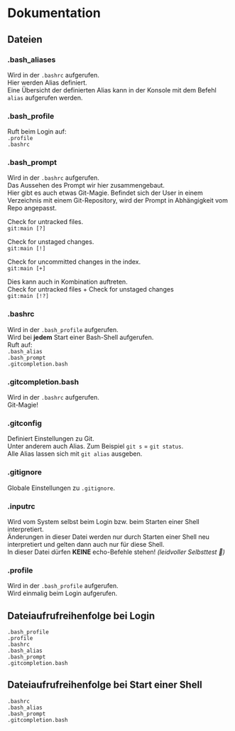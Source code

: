 # Dokumentation

## Dateien

### .bash_aliases

Wird in der `.bashrc` aufgerufen.  
Hier werden Alias definiert.  
Eine Übersicht der definierten Alias kann in der Konsole mit dem Befehl `alias` aufgerufen werden.


### .bash_profile

Ruft beim Login auf:  
`.profile`  
`.bashrc`


### .bash_prompt

Wird in der `.bashrc` aufgerufen.  
Das Aussehen des Prompt wir hier zusammengebaut.  
Hier gibt es auch etwas Git-Magie. Befindet sich der User in einem Verzeichnis mit einem Git-Repository, wird der Prompt in Abhängigkeit vom Repo angepasst.

Check for untracked files.  
`git:main [?]`

Check for unstaged changes.  
`git:main [!]`

Check for uncommitted changes in the index.  
`git:main [+]`

Dies kann auch in Kombination auftreten.  
Check for untracked files + Check for unstaged changes  
`git:main [!?]`


### .bashrc

Wird in der `.bash_profile` aufgerufen.  
Wird bei **jedem** Start einer Bash-Shell aufgerufen.   
Ruft auf:  
`.bash_alias`  
`.bash_prompt`  
`.gitcompletion.bash`


### .gitcompletion.bash

Wird in der `.bashrc` aufgerufen.  
Git-Magie! 


### .gitconfig

Definiert Einstellungen zu Git.  
Unter anderem auch Alias. Zum Beispiel `git s` = `git status`.  
Alle Alias lassen sich mit `git alias` ausgeben.


### .gitignore

Globale Einstellungen zu `.gitignore`. 


### .inputrc

Wird vom System selbst beim Login bzw. beim Starten einer Shell interpretiert.  
Änderungen in dieser Datei werden nur durch Starten einer Shell neu interpretiert und gelten dann auch nur für diese Shell.  
In dieser Datei dürfen **KEINE** echo-Befehle stehen! *(leidvoller Selbsttest :see_no_evil:)*


### .profile

Wird in der `.bash_profile` aufgerufen.  
Wird einmalig beim Login aufgerufen.


## Dateiaufrufreihenfolge bei Login
``` 
.bash_profile
.profile
.bashrc
.bash_alias
.bash_prompt
.gitcompletion.bash
``` 


## Dateiaufrufreihenfolge bei Start einer Shell
``` 
.bashrc
.bash_alias
.bash_prompt
.gitcompletion.bash
``` 




